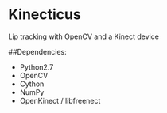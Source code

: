 # Kinecticus
Lip tracking with OpenCV and a Kinect device

##Dependencies: 
- Python2.7
- OpenCV
- Cython 
- NumPy 
- OpenKinect / libfreenect
